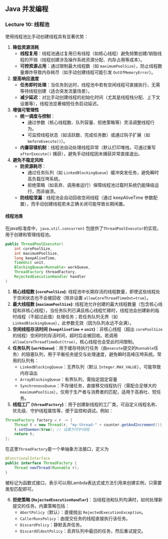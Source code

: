 ## Java 并发编程

### Lecture 10: 线程池

使用线程池比手动创建线程具有显著优势：

1. **降低资源消耗**
   - **线程复用**：线程池通过复用已有线程（如核心线程）避免频繁创建/销毁线程的开销（线程创建涉及操作系统资源分配、内存占用等成本）。
   - **可控资源占用**：通过限制最大线程数（如 `maximumPoolSize`），防止线程数量爆炸导致内存耗尽（如手动创建线程可能引发 `OutOfMemoryError`）。
2. **提高响应速度**
   - **任务即时处理**：当任务到达时，线程池中若有空闲线程可直接执行，无需等待线程创建（适合突发流量场景）。
   - **减少延迟**：对比手动创建线程的初始化时间（尤其是线程栈分配、上下文设置等），线程池显著缩短任务启动延迟。
3. **增强可管理性**
   - **统一调度与控制**：
     - 通过参数（核心线程数、队列容量、拒绝策略等）灵活调整线程行为。
     - 可监控线程状态（如活跃数、完成任务数）或通过钩子扩展（如 `beforeExecute()`）。
   - **内置容错机制**：线程池自动处理线程异常（默认打印堆栈，可通过重写 `afterExecute()` 捕获），避免手动线程因未捕获异常直接退出。
4. **避免不稳定风险**
   - **防资源耗尽**：
     - 通过任务队列（如 `LinkedBlockingQueue`）缓冲突发任务，避免瞬时高负载压垮系统。
     - 拒绝策略（如丢弃、调用者运行）保障线程池过载时系统仍能降级运行，而非崩溃。
   - **防线程泄漏**：线程池会自动回收空闲线程（通过 keepAliveTime 参数配置），而手动创建线程若未正确关闭可能导致长期闲置。

#### 线程池类

在java标准库中，`java.util.concurrent` 包提供了`ThreadPoolExecutor`的实现，用于创建和管理线程池。

```java
public ThreadPoolExecutor(
    int corePoolSize,
    int maximumPoolSize,
    long keepAliveTime,
    TimeUnit unit,
    BlockingQueue<Runnable> workQueue,
    ThreadFactory threadFactory,
    RejectedExecutionHandler handler
) 
```

1. **核心线程数 (`corePoolSize`)**: 线程池中长期存活的线程数量，即使这些线程处于空闲状态也不会被回收（除非设置 `allowCoreThreadTimeOut=true`）。
2. **最大线程数 (`maximumPoolSize`)**: 线程池允许创建的最大线程数量（包含核心线程和非核心线程），当任务队列已满且核心线程忙碌时，线程池会创建新的临时线程（不超过此值）处理任务；若任务队列无界（如 `LinkedBlockingQueue`），此参数无效（因为队列永远不会满）。
3. **空闲线程存活时间 (`keepAliveTime` + `unit`)**：非核心线程（超出 `corePoolSize` 的线程）空闲时的存活时间，超时后会被回收。若调用 `allowCoreThreadTimeOut(true)`，核心线程也会受此时间限制。
4. **任务队列 (`workQueue`)**：用于缓存待执行任务（由`execute`提交的`Runnable`任务）的阻塞队列，用于平衡任务提交与处理速度，避免瞬时高峰压垮系统。常用的队列有：
   - `LinkedBlockingQueue`：无界队列（默认 `Integer.MAX_VALUE`），可能导致内存溢出
   - `ArrayBlockingQueue`：有界队列，需指定固定容量
   - `SynchronousQueue`：不存储任务，直接移交线程执行（需配合足够大的 `maximumPoolSize`），仅用于生产者与消费者的匹配，适用于高吞吐、短任务。
5. **线程工厂 (`threadFactory`)**：用于创建新线程的工厂类，可自定义线程名称、优先级、守护线程属性等，便于监控和调试。例如：
```java
ThreadFactory factory = r -> {
    Thread t = new Thread(r, "my-thread-" + counter.getAndIncrement());
    t.setDaemon(true); // 设置为守护线程
    return t;
};
```
在这里`ThreadFactory`是一个单抽象方法接口，定义为
```java
@FunctionalInterface
public interface ThreadFactory {
    Thread newThread(Runnable r);
}
```
被标记为函数式接口，表示可以用Lambda表达式或方法引用来创建实例，只需要类型匹配即可。

6. **拒绝策略 (`RejectedExecutionHandler`)**：当线程池和队列均满时，如何处理新提交的任务。内置策略包括：
    - `AbortPolicy`（默认）：直接抛出 `RejectedExecutionException`。
    - `CallerRunsPolicy`：由提交任务的线程直接执行该任务。
    - `DiscardPolicy`：静默丢弃任务。
    - `DiscardOldestPolicy`：丢弃队列中最旧的任务，然后重试提交。